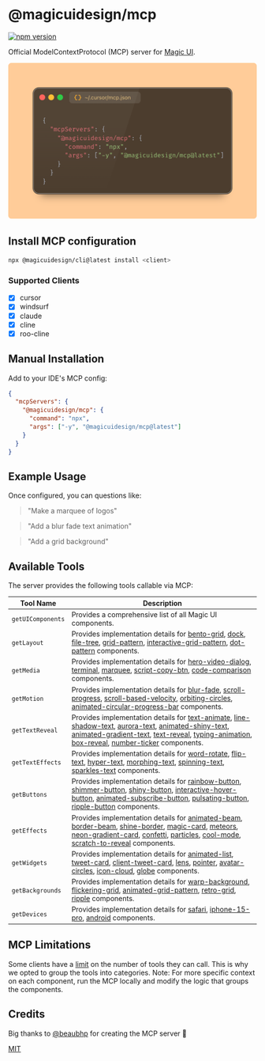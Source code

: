 # @magicuidesign/mcp

[![npm version](https://badge.fury.io/js/@magicuidesign%2Fmcp.svg?icon=si%3Anpm)](https://badge.fury.io/js/@magicuidesign%2Fmcp)

Official ModelContextProtocol (MCP) server for [Magic UI](https://magicui.design/).

<div align="center">
  <img src="https://github.com/magicuidesign/mcp/blob/main/public/mcp.png" alt="MCP" />
</div>

## Install MCP configuration

```bash
npx @magicuidesign/cli@latest install <client>
```

### Supported Clients

- [x] cursor
- [x] windsurf
- [x] claude
- [x] cline
- [x] roo-cline

## Manual Installation

Add to your IDE's MCP config:

```json
{
  "mcpServers": {
    "@magicuidesign/mcp": {
      "command": "npx",
      "args": ["-y", "@magicuidesign/mcp@latest"]
    }
  }
}
```

## Example Usage

Once configured, you can questions like:

> "Make a marquee of logos"

> "Add a blur fade text animation"

> "Add a grid background"

## Available Tools

The server provides the following tools callable via MCP:

| Tool Name       | Description                                                                                                                                                                                                                                                                                                                                                                                             |
|-----------------|-------------------------------------------------------------------------------------------------------------------------------------------------------------------------------------------------------------------------------------------------------------------------------------------------------------------------------------------------------------------------------------------------------------|
| `getUIComponents` | Provides a comprehensive list of all Magic UI components.                                                                                                                                                                                                                                                                                                                                                     |
| `getLayout`       | Provides implementation details for [bento-grid](https://magicui.design/docs/components/bento-grid), [dock](https://magicui.design/docs/components/dock), [file-tree](https://magicui.design/docs/components/file-tree), [grid-pattern](https://magicui.design/docs/components/grid-pattern), [interactive-grid-pattern](https://magicui.design/docs/components/interactive-grid-pattern), [dot-pattern](https://magicui.design/docs/components/dot-pattern) components.         |
| `getMedia`        | Provides implementation details for [hero-video-dialog](https://magicui.design/docs/components/hero-video-dialog), [terminal](https://magicui.design/docs/components/terminal), [marquee](https://magicui.design/docs/components/marquee), [script-copy-btn](https://magicui.design/docs/components/script-copy-btn), [code-comparison](https://magicui.design/docs/components/code-comparison) components.                                                               |
| `getMotion`       | Provides implementation details for [blur-fade](https://magicui.design/docs/components/blur-fade), [scroll-progress](https://magicui.design/docs/components/scroll-progress), [scroll-based-velocity](https://magicui.design/docs/components/scroll-based-velocity), [orbiting-circles](https://magicui.design/docs/components/orbiting-circles), [animated-circular-progress-bar](https://magicui.design/docs/components/animated-circular-progress-bar) components. |
| `getTextReveal`   | Provides implementation details for [text-animate](https://magicui.design/docs/components/text-animate), [line-shadow-text](https://magicui.design/docs/components/line-shadow-text), [aurora-text](https://magicui.design/docs/components/aurora-text), [animated-shiny-text](https://magicui.design/docs/components/animated-shiny-text), [animated-gradient-text](https://magicui.design/docs/components/animated-gradient-text), [text-reveal](https://magicui.design/docs/components/text-reveal), [typing-animation](https://magicui.design/docs/components/typing-animation), [box-reveal](https://magicui.design/docs/components/box-reveal), [number-ticker](https://magicui.design/docs/components/number-ticker) components. |
| `getTextEffects`  | Provides implementation details for [word-rotate](https://magicui.design/docs/components/word-rotate), [flip-text](https://magicui.design/docs/components/flip-text), [hyper-text](https://magicui.design/docs/components/hyper-text), [morphing-text](https://magicui.design/docs/components/morphing-text), [spinning-text](https://magicui.design/docs/components/spinning-text), [sparkles-text](https://magicui.design/docs/components/sparkles-text) components.       |
| `getButtons`      | Provides implementation details for [rainbow-button](https://magicui.design/docs/components/rainbow-button), [shimmer-button](https://magicui.design/docs/components/shimmer-button), [shiny-button](https://magicui.design/docs/components/shiny-button), [interactive-hover-button](https://magicui.design/docs/components/interactive-hover-button), [animated-subscribe-button](https://magicui.design/docs/components/animated-subscribe-button), [pulsating-button](https://magicui.design/docs/components/pulsating-button), [ripple-button](https://magicui.design/docs/components/ripple-button) components. |
| `getEffects`      | Provides implementation details for [animated-beam](https://magicui.design/docs/components/animated-beam), [border-beam](https://magicui.design/docs/components/border-beam), [shine-border](https://magicui.design/docs/components/shine-border), [magic-card](https://magicui.design/docs/components/magic-card), [meteors](https://magicui.design/docs/components/meteors), [neon-gradient-card](https://magicui.design/docs/components/neon-gradient-card), [confetti](https://magicui.design/docs/components/confetti), [particles](https://magicui.design/docs/components/particles), [cool-mode](https://magicui.design/docs/components/cool-mode), [scratch-to-reveal](https://magicui.design/docs/components/scratch-to-reveal) components. |
| `getWidgets`      | Provides implementation details for [animated-list](https://magicui.design/docs/components/animated-list), [tweet-card](https://magicui.design/docs/components/tweet-card), [client-tweet-card](https://magicui.design/docs/components/client-tweet-card), [lens](https://magicui.design/docs/components/lens), [pointer](https://magicui.design/docs/components/pointer), [avatar-circles](https://magicui.design/docs/components/avatar-circles), [icon-cloud](https://magicui.design/docs/components/icon-cloud), [globe](https://magicui.design/docs/components/globe) components.                                |
| `getBackgrounds`  | Provides implementation details for [warp-background](https://magicui.design/docs/components/warp-background), [flickering-grid](https://magicui.design/docs/components/flickering-grid), [animated-grid-pattern](https://magicui.design/docs/components/animated-grid-pattern), [retro-grid](https://magicui.design/docs/components/retro-grid), [ripple](https://magicui.design/docs/components/ripple) components.                                                               |
| `getDevices`      | Provides implementation details for [safari](https://magicui.design/docs/components/safari), [iphone-15-pro](https://magicui.design/docs/components/iphone-15-pro), [android](https://magicui.design/docs/components/android) components.                                                                                                                                                            |

## MCP Limitations

Some clients have a [limit](https://docs.cursor.com/context/model-context-protocol#limitations) on the number of tools they can call. This is why we opted to group the tools into categories. Note: For more specific context on each component, run the MCP locally and modify the logic that groups the components.

## Credits

Big thanks to [@beaubhp](https://github.com/beaubhp) for creating the MCP server 🙏

[MIT](https://github.com/magicuidesign/mcp/blob/main/LICENSE.md)